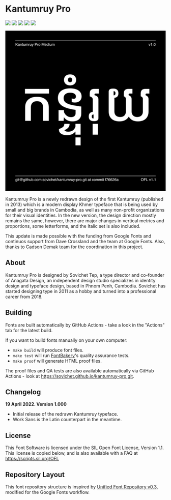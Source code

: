 # Kantumruy Pro

[![][Fontbakery]](https://sovichet.github.io/kantumruy-pro/fontbakery-report.html)
[![][Universal]](https://sovichet.github.io/kantumruy-pro/fontbakery-report.html)
[![][GF Profile]](https://sovichet.github.io/kantumruy-pro/fontbakery-report.html)
[![][Outline Correctness]](https://sovichet.github.io/kantumruy-pro/fontbakery-report.html)
[![][Shaping]](https://sovichet.github.io/kantumruy-pro/fontbakery-report.html)

[Fontbakery]: https://img.shields.io/endpoint?url=https%3A%2F%2Fraw.githubusercontent.com%2Fsovichet%2Fkantumruy-pro%2Fgh-pages%2Fbadges%2Foverall.json
[GF Profile]: https://img.shields.io/endpoint?url=https%3A%2F%2Fraw.githubusercontent.com%2Fsovichet%2Fkantumruy-pro%2Fgh-pages%2Fbadges%2FGoogleFonts.json
[Outline Correctness]: https://img.shields.io/endpoint?url=https%3A%2F%2Fraw.githubusercontent.com%2Fsovichet%2Fkantumruy-pro%2Fgh-pages%2Fbadges%2FOutlineCorrectnessChecks.json
[Shaping]: https://img.shields.io/endpoint?url=https%3A%2F%2Fraw.githubusercontent.com%2Fsovichet%2Fkantumruy-pro%2Fgh-pages%2Fbadges%2FShapingChecks.json
[Universal]: https://img.shields.io/endpoint?url=https%3A%2F%2Fraw.githubusercontent.com%2Fsovichet%2Fkantumruy-pro%2Fgh-pages%2Fbadges%2FUniversal.json

![Kantumruy Typeface Family Sample](documentation/image1.png)


Kantumruy Pro is a newly redrawn design of the first Kantumruy (published in 2013) which is a modern display Khmer typeface that is being used by small and big brands in Cambodia, as well as many non-profit organizations for their visual identities. In the new version, the design direction mostly remains the same, however, there are major changes in vertical metrics and proportions, some letterforms, and the Italic set is also included.

This update is made possible with the funding from Google Fonts and continuos support from Dave Crossland and the team at Google Fonts. Also, thanks to Cadson Demak team for the coordination in this project.

## About

Kantumruy Pro is designed by Sovichet Tep, a type director and co-founder of Anagata Design, an independent design studio specializes in identity design and typeface design, based in Phnom Penh, Cambodia. Sovichet has started designing type in 2011 as a hobby and turned into a professional career from 2018.

## Building

Fonts are built automatically by GitHub Actions - take a look in the "Actions" tab for the latest build.

If you want to build fonts manually on your own computer:

* `make build` will produce font files.
* `make test` will run [FontBakery](https://github.com/googlefonts/fontbakery)'s quality assurance tests.
* `make proof` will generate HTML proof files.

The proof files and QA tests are also available automatically via GitHub Actions - look at https://sovichet.github.io/kantumruy-pro.git.

## Changelog

**19 April 2022. Version 1.000**
- Initial release of the redrawn Kantumruy typeface.
- Work Sans is the Latin counterpart in the meantime.

## License

This Font Software is licensed under the SIL Open Font License, Version 1.1.
This license is copied below, and is also available with a FAQ at
https://scripts.sil.org/OFL

## Repository Layout

This font repository structure is inspired by [Unified Font Repository v0.3](https://github.com/unified-font-repository/Unified-Font-Repository), modified for the Google Fonts workflow.
